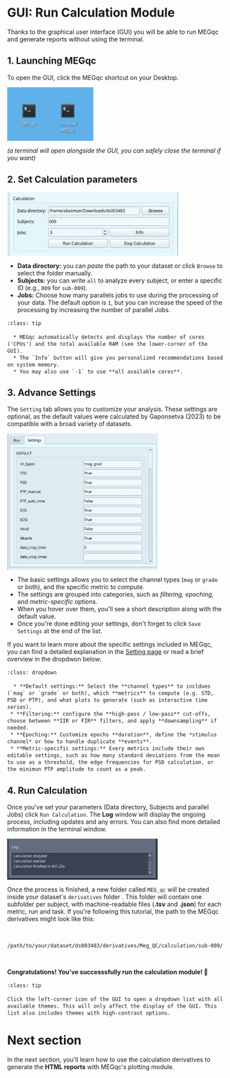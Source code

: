 # GUI: Run Calculation Module

Thanks to the graphical user interface (GUI) you will be able to run MEGqc and generate reports without using the terminal. 

## 1. Launching MEGqc
To open the GUI, click the MEGqc shortcut on your Desktop.

<img src="../static/mini/desktop.png" alt="icon" width="200px" align="center">


*(a terminal will open alongside the GUI, you can safely close the terminal if you want)*


## 2. Set Calculation parameters

<img src="../static/mini/calculation.png" alt="mini-megqc-gui" width="400px" align="center">

<br>

* **Data directory:** you can *paste* the path to your dataset or click `Browse` to select the folder manually.
* **Subjects:** you can write `all` to analyze every subject, or enter a specific ID (e.g., `009` for `sub-009`).
* **Jobs:** Choose how many parallels jobs to use during the processing of your data. The default option is `1`, but you can increase the speed of the processing by increasing the number of parallel Jobs.

```{admonition} How do I know the right amount of parallel Jobs?
:class: tip

  * MEGqc automatically detects and displays the number of cores ('CPUs') and the total available RAM (see the lower-corner of the GUI).
  * The `Info` button will give you personalized recommendations based on system memory.
  * You may also use `-1` to use **all available cores**. 

``` 

## 3. Advance Settings
The `Setting` tab allows you to customize your analysis. These settings are optional, as the default values were calculated by Gaponsetva (2023) to be compatible with a broad variety of datasets.

<img src="../static/mini/minimegqc_settings.png" alt="settings-gui" width="350px" align="center">

<br>

* The basic settings allows you to select the channel types (`mag` or `grade` or both), and the specific metric to compute.
* The settings are grouped into categories, such as *filtering, epoching,* and *metric-specific* options.  
* When you hover over them, you'll see a short description along with the default value.
* Once you're done editing your settings, don't forget to click `Save Settings` at the end of the list.

If you want to learn more about the specific settings included in MEGqc, you can find a detailed explanation in the [Setting page](../extra/settings.md) or read a brief overview in the dropdwon below:


```{admonition} Settings overview
:class: dropdown

  * **Default settings:** Select the **channel types** to incldues (`mag` or `grade` or both), which **metrics** to compute (e.g. STD, PSD or PTP), and what plots to generate (such as interactive time series).
 * **Filtering:** configure the **high-pass / low-pass** cut-offs, choose between **IIR or FIR** filters, and apply **downsampling** if needed.
 * **Epoching:** Customize epochs **duration**, define the *stimulus channel* or how to handle duplicate **events**.
 * **Metric-specific settings:** Every metrics include their own editable settings, such as how many standard deviations from the mean to use as a threshold, the edge frequencies for PSD calculation, or the minimun PTP amplitude to count as a peak. 

``` 

## 4. Run Calculation
Once you've set your parameters (Data directory, Subjects and parallel Jobs) click `Run Calculation`. The **Log** window will display the ongoing process, including updates and any errors. You can also find more detailed information in the terminal window.

<img src="../static/mini/logs.png" alt="gui-log" width="350px" align="center">

<br>

Once the process is finished, a new folder called `MEG_qc` will be created inside your dataset's `derivatives` folder . This folder will contain one subfolder per subject, with machine-readable files (**.tsv** and **.json**) for each metric, run and task. If you're following this tutorial, the path to the MEGqc derivatives might look like this:

<br>

    /path/to/your/dataset/ds003483/derivatives/Meg_QC/calculation/sub-009/

<br>

**Congratulations! You've successsfully run the calculation module! 🎉**

```{admonition} GUI visual theme
:class: tip

Click the left-corner icon of the GUI to open a dropdown list with all available themes. This will only affect the display of the GUI. This list also includes themes with high-contrast options. 

```

# Next section
In the next section, you'll learn how to use the calculation derivatives to generate the **HTML reports** with MEGqc's plotting module.

<br>



